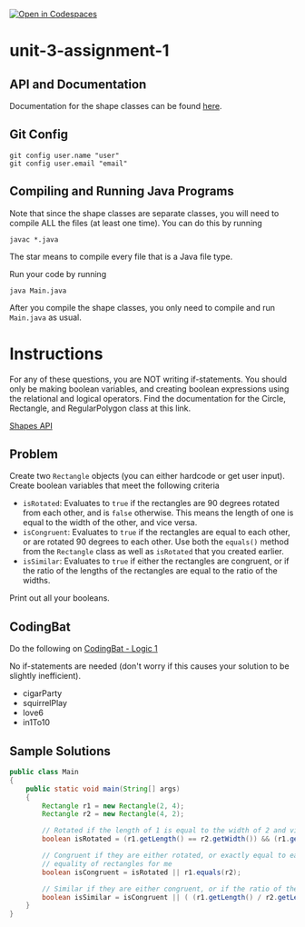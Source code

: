 [![Open in Codespaces](https://classroom.github.com/assets/launch-codespace-2972f46106e565e64193e422d61a12cf1da4916b45550586e14ef0a7c637dd04.svg)](https://classroom.github.com/open-in-codespaces?assignment_repo_id=16702844)
# unit-3-assignment-1

## API and Documentation
Documentation for the shape classes can be found [here](https://coderunner.projectstem.org/docs/shapes/index.html).

## Git Config
```
git config user.name "user"
git config user.email "email"
```

## Compiling and Running Java Programs
Note that since the shape classes are separate classes, you will need to compile ALL the files (at least one time).  You can do this by running
```
javac *.java
```
The star means to compile every file that is a Java file type.

Run your code by running
```
java Main.java
```

After you compile the shape classes, you only need to compile and run `Main.java` as usual.

# Instructions  

For any of these questions, you are NOT writing if-statements.  You should only be making boolean variables, and creating boolean expressions using the relational and logical operators.  Find the documentation for the Circle, Rectangle, and RegularPolygon class at this link.

[Shapes API](https://coderunner.projectstem.org/docs/shapes/index.html?_ga=2.85318812.489019979.1697552509-1811407564.1697552446)

## Problem
Create two `Rectangle` objects (you can either hardcode or get user input).  Create boolean variables that meet the following criteria

 - `isRotated`: Evaluates to `true` if the rectangles are 90 degrees rotated from each other, and is `false` otherwise.  This means the length of one is equal to the width of the other, and vice versa.
 - `isCongruent`: Evaluates to `true` if the rectangles are equal to each other, or are rotated 90 degrees to each other.  Use both the `equals()` method from the `Rectangle` class as well as `isRotated` that you created earlier.
 - `isSimilar`: Evaluates to `true` if either the rectangles are congruent, or if the ratio of the lengths of the rectangles are equal to the ratio of the widths.

Print out all your booleans.

## CodingBat
Do the following on [CodingBat - Logic 1](https://codingbat.com/java/Logic-1)

No if-statements are needed (don't worry if this causes your solution to be slightly inefficient).
 - cigarParty
 - squirrelPlay
 - love6
 - in1To10

## Sample Solutions
```java
public class Main
{
	public static void main(String[] args)
	{
		Rectangle r1 = new Rectangle(2, 4);
		Rectangle r2 = new Rectangle(4, 2);

		// Rotated if the length of 1 is equal to the width of 2 and vice versa
		boolean isRotated = (r1.getLength() == r2.getWidth()) && (r1.getWidth() == r2.getLength());

		// Congruent if they are either rotated, or exactly equal to each other; equals() from the Rectangle class will check
		// equality of rectangles for me
		boolean isCongruent = isRotated || r1.equals(r2);

		// Similar if they are either congruent, or if the ratio of the lengths is equal to the ratio of the widths
		boolean isSimilar = isCongruent || ( (r1.getLength() / r2.getLength()) == (r1.getWidth() / r2.getWidth()) ) ;
	}
}
```
